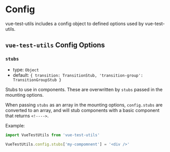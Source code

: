 # Config

vue-test-utils includes a config object to defined options used by vue-test-utils.

## `vue-test-utils` Config Options

### `stubs`

- type: `Object`
- default: `{
  transition: TransitionStub,
  'transition-group': TransitionGroupStub
}`

Stubs to use in components. These are overwritten by `stubs` passed in the mounting options.

When passing `stubs` as an array in the mounting options, `config.stubs` are converted to an array, and will stub components with a basic component that returns `<!---->`.

Example:

```js
import VueTestUtils from 'vue-test-utils'

VueTestUtils.config.stubs['my-compomnent'] = '<div />'
```
